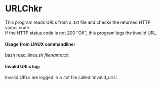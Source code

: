 # URLChkr

This program reads URLs from a .txt file and checks the returned HTTP status code.  
If the HTTP status code is not 200 "OK", this program logs the invalid URL.

<h4>Usage from LINUX commandline:</h4>

bash read_lines.sh <i>filename</i>.txt

<h4>Invalid URLs log:</h4>

Invalid URLs are logged in a .txt file called 'invalid_urls'.


